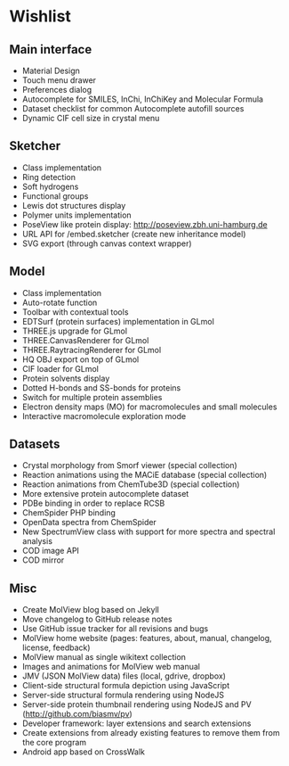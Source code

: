 Wishlist
========

Main interface
--------------
- Material Design
- Touch menu drawer
- Preferences dialog
- Autocomplete for SMILES, InChi, InChiKey and Molecular Formula
- Dataset checklist for common Autocomplete autofill sources
- Dynamic CIF cell size in crystal menu

Sketcher
--------
- Class implementation
- Ring detection
- Soft hydrogens
- Functional groups
- Lewis dot structures display
- Polymer units implementation
- PoseView like protein display: http://poseview.zbh.uni-hamburg.de
- URL API for /embed.sketcher (create new inheritance model)
- SVG export (through canvas context wrapper)

Model
-----
- Class implementation
- Auto-rotate function
- Toolbar with contextual tools
- EDTSurf (protein surfaces) implementation in GLmol
- THREE.js upgrade for GLmol
- THREE.CanvasRenderer for GLmol
- THREE.RaytracingRenderer for GLmol
- HQ OBJ export on top of GLmol
- CIF loader for GLmol
- Protein solvents display
- Dotted H-bonds and SS-bonds for proteins
- Switch for multiple protein assemblies
- Electron density maps (MO) for macromolecules and small molecules
- Interactive macromolecule exploration mode

Datasets
--------
- Crystal morphology from Smorf viewer (special collection)
- Reaction animations using the MACiE database (special collection)
- Reaction animations from ChemTube3D (special collection)
- More extensive protein autocomplete dataset
- PDBe binding in order to replace RCSB
- ChemSpider PHP binding
- OpenData spectra from ChemSpider
- New SpectrumView class with support for more spectra and spectral analysis
- COD image API
- COD mirror

Misc
----
- Create MolView blog based on Jekyll
- Move changelog to GitHub release notes
- Use GitHub issue tracker for all revisions and bugs
- MolView home website (pages: features, about, manual, changelog, license, feedback)
- MolView manual as single wikitext collection
- Images and animations for MolView web manual
- JMV (JSON MolView data) files (local, gdrive, dropbox)
- Client-side structural formula depiction using JavaScript
- Server-side structural formula rendering using NodeJS
- Server-side protein thumbnail rendering using NodeJS and PV (http://github.com/biasmv/pv)
- Developer framework: layer extensions and search extensions
- Create extensions from already existing features to remove them from the core program
- Android app based on CrossWalk

